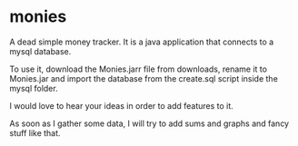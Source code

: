 monies
======

A dead simple money tracker. It is a java application that connects to a mysql database.

To use it, download the Monies.jarr file from downloads, rename it to Monies.jar and import the database from the create.sql script inside the mysql folder.

I would love to hear your ideas in order to add features to it.

As soon as I gather some data, I will try to add sums and graphs and fancy stuff like that.
